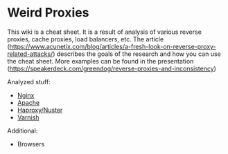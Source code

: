# Weird Proxies
This wiki is a cheat sheet. It is a result of analysis of various reverse proxies, cache proxies, load balancers, etc.
The article (https://www.acunetix.com/blog/articles/a-fresh-look-on-reverse-proxy-related-attacks/) describes the goals of the research and how you can use the cheat sheet. More examples can be found in the presentation (https://speakerdeck.com/greendog/reverse-proxies-and-inconsistency) 
 
Analyzed stuff:
- [Nginx](nginx)
- [Apache](apache)
- [Haproxy/Nuster](Haproxy-and-Nuster)
- [Varnish](varnish)

Additional:
- Browsers